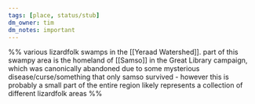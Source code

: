 ```yaml
---
tags: [place, status/stub]
dm_owner: tim
dm_notes: important
---
```


%% 
various lizardfolk swamps in the [[Yeraad Watershed]]. 
part of this swampy area is the homeland of [[Samso]] in the Great Library campaign, which was canonically abandoned due to some mysterious disease/curse/something that only samso survived - however this is probably a small part of the entire region
likely represents a collection of different lizardfolk areas
%%

